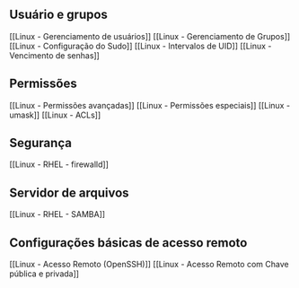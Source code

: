 ## Usuário e grupos
[[Linux - Gerenciamento de usuários]]
[[Linux - Gerenciamento de Grupos]]
[[Linux - Configuração do Sudo]]
[[Linux - Intervalos de UID]]
[[Linux - Vencimento de senhas]]

## Permissões
[[Linux - Permissões avançadas]]
[[Linux - Permissões especiais]]
[[Linux - umask]]
[[Linux - ACLs]]

## Segurança
[[Linux - RHEL - firewalld]]

## Servidor de arquivos
[[Linux - RHEL - SAMBA]]

## Configurações básicas de acesso remoto
[[Linux - Acesso Remoto (OpenSSH)]]
[[Linux - Acesso Remoto com Chave pública e privada]]































































